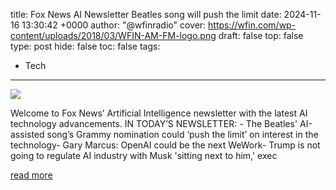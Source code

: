 title: Fox News AI Newsletter Beatles song will push the limit
date: 2024-11-16 13:30:42 +0000
author: "@wfinradio"
cover: https://wfin.com/wp-content/uploads/2018/03/WFIN-AM-FM-logo.png
draft: false
top: false
type: post
hide: false
toc: false
tags:
  - Tech
---

![](https://wfin.com/wp-content/uploads/2018/03/WFIN-AM-FM-logo.png)

Welcome to Fox News’ Artificial Intelligence newsletter with the latest AI technology advancements. IN TODAY’S NEWSLETTER: - The Beatles' AI-assisted song’s Grammy nomination could ‘push the limit’ on interest in the technology- Gary Marcus: OpenAI could be the next WeWork- Trump is not going to regulate AI industry with Musk 'sitting next to him,' exec

[read more](https://wfin.com/fox-technology-news/fox-news-ai-newsletter-beatles-song-will-push-the-limit/)
